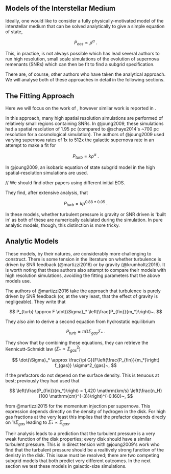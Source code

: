Models of the Interstellar Medium
---------------------------------

Ideally, one would like to consider a fully physically-motivated model of the interstellar medium that can be solved analytically to give a simple equation of state,

$$
	P_{eos} \propto \rho^\alpha~.
$$

This, in practice, is not always possible which has lead several authors to run high resolution, small scale simulations of the evolution of supernova remenants (SNRs) which can then be fit to find a subgrid specification.

There are, of course, other authors who have taken the analytical approach. We will analyse both of these approaches in detail in the following sections.


The Fitting Approach
--------------------

Here we will focus on the work of <that paper that I liked>, however similar work is reported in <other references>.

In this approach, many high spatial resolution simulations are performed of relatively small regions containing SNRs. In @joung2009, these simulations had a spatial resolution of 1.95 pc (compared to @schaye2014's ~700 pc resolution for a cosmological simulation). The authors of @joung2009 used varying supernova rates of 1x to 512x the galactic supernova rate in an attempt to make a fit for

$$
	P_{turb} = k \rho^{\alpha}~.
$$

In @joung2009, an isobaric equation of state subgrid model in the high spatial-resolution simulations are used.

// We should find other papers using different initial EOS.

They find, after extensive analysis, that

$$
	P_{turb} = k \rho^{0.88 \pm 0.05}~.
$$

In these models, whether turbulent pressure is gravity or SNR driven is 'built in' as both of these are numerically calulated during the simulation. In pure analytic models, though, this distinction is more tricky.


Analytic Models
---------------

These models, by their natures, are considerably more challenging to construct. There is some tension in the literature <ref> on whether turbulence is driven by SNR feedback (@martizzi2016) or by gravity (@krumholtz2016). It is worth noting that these authors also attempt to compare their models with high resolution simulations, avoiding the fitting parameters that the above models use.

The authors of @martizzi2016 take the approach that turbulence is purely driven by SNR feedback (or, at the very least, that the effect of gravity is negligeable). They write that

$$
	P_{turb} \approx F \dot{\Sigma}_* \left(\frac{P_{fin}}{m_*}\right)~.
$$

They also aim to derive a second equation from hydrostatic equilibrium

$$
	P_{turb} \approx \pi G \Sigma_{gas}\Sigma_*~.
$$

They show that by combining these equations, they can retrieve the Kennicutt-Schmidt law ($\dot{\Sigma}_* \propto \Sigma_{gas}^2$)

$$
	\dot{\Sigma}_* \approx \frac{\pi G}{F\left(\frac{P_{fin}}{m_*}\right) f_{gas}} \sigma^2_{gas}~,
$$

if the prefactors do not depend on the surface density. This is tenuous at best; previously they had used that

$$
	\left(\frac{P_{fin}}{m_*}\right) = 1,420 \mathrm{km/s} \left(\frac{n_H}{100 \mathrm{cm}^{-3}}\right)^{-0.160}~,
$$

from @martizzi2015 for the momentum injection per supernova. This expression depends directly on the density of hydrogen in the disk. For high gas fractions at the very least this implies that the prefactor depends direcly on $1/\Sigma_{gas}$ leading to $\dot{\Sigma}_* \propto \Sigma_{gas}$.

Their analysis leads to a prediction that the turbulent pressure is a very weak function of the disk properties; every disk should have a similar turbulent pressure. This is in direct tension with @joung2009's work who find that the turbulent pressure should be a realtively strong function of the denisty in the disk. This issue must be resolved; there are two competing subgrid models that both predict very different outcomes. In the next section we test these models in galactic-size simulations.


